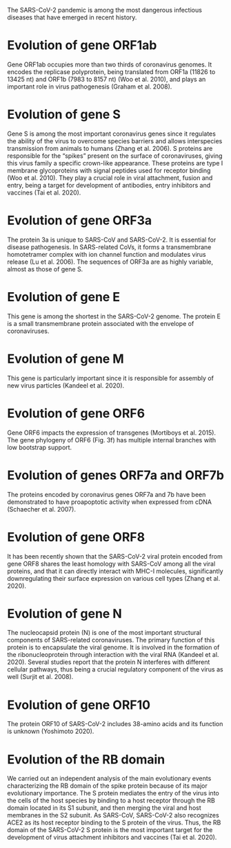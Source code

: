 The SARS-CoV-2 pandemic is among the most dangerous infectious diseases that have emerged in recent history.


# Evolution of gene ORF1ab
Gene ORF1ab occupies more than two thirds of coronavirus genomes. It encodes the replicase polyprotein, being translated from ORF1a (11826 to 13425 nt) and ORF1b (7983 to 8157 nt) (Woo et al. 2010), and plays an important role in virus pathogenesis (Graham et al. 2008).

# Evolution of gene S
Gene S is among the most important coronavirus genes since it regulates the ability of the virus to overcome species barriers and allows interspecies transmission from animals to humans (Zhang et al. 2006). S proteins are responsible for the “spikes” present on the surface of coronaviruses, giving this virus family a specific crown-like appearance. These proteins are type I membrane glycoproteins with signal peptides used for receptor binding (Woo et al. 2010). They play a crucial role in viral attachment, fusion and entry, being a target for development of antibodies, entry inhibitors and vaccines (Tai et al. 2020).

# Evolution of gene ORF3a
The protein 3a is unique to SARS-CoV and SARS-CoV-2. It is essential for disease pathogenesis. In SARS-related CoVs, it forms a transmembrane homotetramer complex with ion channel function and modulates virus release (Lu et al. 2006). The sequences of ORF3a are as highly variable, almost as those of gene S. 

# Evolution of gene E
This gene is among the shortest in the SARS-CoV-2 genome. The protein E is a small transmembrane protein associated with the envelope of coronaviruses. 

# Evolution of gene M
This gene is particularly important since it is responsible for assembly of new virus particles (Kandeel et al. 2020). 

# Evolution of gene ORF6
Gene ORF6 impacts the expression of transgenes (Mortiboys et al. 2015). The gene phylogeny of ORF6 (Fig. 3f) has multiple internal branches with low bootstrap support. 

# Evolution of genes ORF7a and ORF7b
The proteins encoded by coronavirus genes ORF7a and 7b have been demonstrated to have proapoptotic activity when expressed from cDNA (Schaecher et al. 2007). 

# Evolution of gene ORF8
It has been recently shown that the SARS-CoV-2 viral protein encoded from gene ORF8 shares the least homology with SARS-CoV among all the viral proteins, and that it can directly interact with MHC-I molecules, significantly downregulating their surface expression on various cell types (Zhang et al. 2020). 

# Evolution of gene N
The nucleocapsid protein (N) is one of the most important structural components of SARS-related coronaviruses. The primary function of this protein is to encapsulate the viral genome. It is involved in the formation of the ribonucleoprotein through interaction with the viral RNA (Kandeel et al. 2020). Several studies report that the protein N interferes with different cellular pathways, thus being a crucial regulatory component of the virus as well (Surjit et al. 2008). 

# Evolution of gene ORF10
The protein ORF10 of SARS-CoV-2 includes 38-amino acids and its function is unknown (Yoshimoto 2020). 

# Evolution of the RB domain
We carried out an independent analysis of the main evolutionary events characterizing the RB domain of the spike protein because of its major evolutionary importance. The S protein mediates the entry of the virus into the cells of the host species by binding to a host receptor through the RB domain located in its S1 subunit, and then merging the viral and host membranes in the S2 subunit. As SARS-CoV, SARS-CoV-2 also recognizes ACE2 as its host receptor binding to the S protein of the virus. Thus, the RB domain of the SARS-CoV-2 S protein is the most important target for the development of virus attachment inhibitors and vaccines (Tai et al. 2020).

